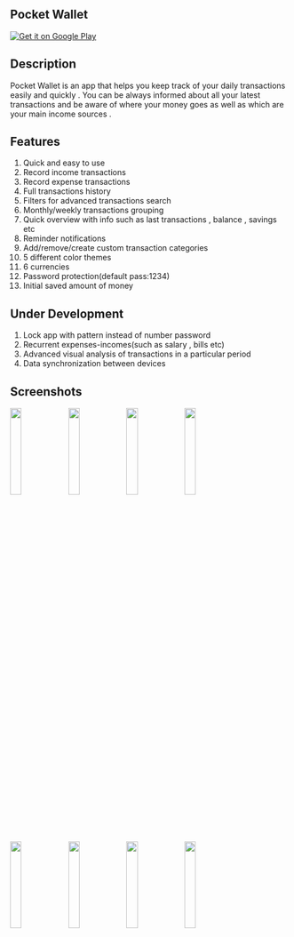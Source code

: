 ## Pocket Wallet 

[![Get it on Google Play](http://www.android.com/images/brand/get_it_on_play_logo_small.png)](https://play.google.com/store/apps/details?id=com.ngngteam.pocketwallet)

## Description
Pocket Wallet is an app that helps you keep track of your daily transactions easily and quickly . 
You can be always informed about all your latest transactions and be aware of where your money goes as well as which are your main income sources .

## Features

1. Quick and easy to use
2. Record income transactions
3. Record expense transactions
4. Full transactions history
5. Filters for advanced transactions search
6. Monthly/weekly transactions grouping
7. Quick overview with info such as last transactions , balance , savings etc
8. Reminder notifications
9. Add/remove/create custom transaction categories
10. 5 different color themes
11. 6 currencies
12. Password protection(default pass:1234)
13. Initial saved amount of money

## Under Development
1. Lock app with pattern instead of number password
2. Recurrent expenses-incomes(such as salary , bills etc)
3. Advanced visual analysis of transactions in a particular period
4. Data synchronization between devices

## Screenshots 

<div>
  <img width="20%" src="https://lh3.googleusercontent.com/lzensmMeY0zwWyKShnRWE6wu3J_pUxW_cYv8So0ktJWBe3WugxmBM8-rgbdUKGsp7nE=h900-rw"/>
  <img width="20%" src="https://lh3.googleusercontent.com/mVrbKUUhvM2Q1eW0aPPpkC3OmQ6v2ZqHKQtKKEqErJ9D-skMsGJmvA59QvKl3Qz6SHg=h900-rw"/>
  <img width="20%" src="https://lh3.googleusercontent.com/u5OhMyghJznyMT-vvfIU-fi1yZuS-y12iKEhFJZB7adrzltt0ceDLGxUPeShvfjVKHY=h900-rw"/>
  <img width="20%" src="https://lh3.googleusercontent.com/w_071G63HVkxcP_kteYjIMb5jdNWm2-XJvyLttMlg1gKk8b3mJmnRz8o2-LCtg6MoVM=h900-rw"/>
  </div>
  <div>
  <img width="20%" src="https://lh3.googleusercontent.com/B0Y-nqKREeRXdt5f-Q5UkCwBbQ_2Op4MjIIsH47D0TNfnlUvlTJmVww6EbR7pQc67aVr=h900-rw"/>
  <img width="20%" src="https://lh3.googleusercontent.com/stDaeuABWRgDSCf-d1WHpSEUme2FWraTDmK-I_F4JMooPQ6XcebPSIb1mi8DD5UNGA4=h900-rw"/>
  <img width="20%" src="https://lh3.googleusercontent.com/z9eIn5CAcxf9dU0DRx03eeTCm2qSCogbFTDwQuYOF84Q4clgfS-0J_XeZ45kr8iTUA=h900-rw"/>
  <img width="20%" src="https://lh3.googleusercontent.com/9UwJ30cxbmgoaRJgZ_n6lrD5eA5YWmLHGOrJdWMQuYP4HeFaG_EHF3WdwdESj1KeZA=h900-rw"/>
  </div>
